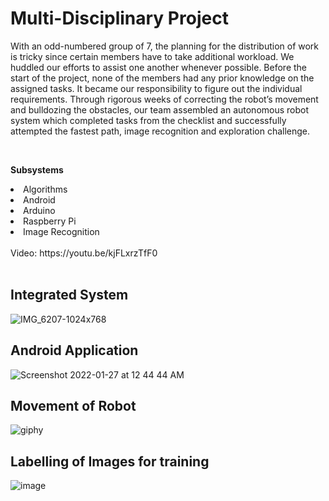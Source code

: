# Multi-Disciplinary Project
With an odd-numbered group of 7, the planning for the distribution of work is tricky since certain members have to take additional workload. We huddled our efforts to assist one another whenever possible. Before the start of the project, none of the members had any prior knowledge on the assigned tasks. It became our responsibility to figure out the individual requirements. Through rigorous weeks of correcting the robot’s movement and bulldozing the obstacles, our team assembled an autonomous robot system which completed tasks from the checklist and successfully attempted the fastest path, image recognition and exploration challenge.

</br>

**Subsystems**
<li>Algorithms</li>
<li>Android</li>
<li>Arduino</li>
<li>Raspberry Pi</li>
<li>Image Recognition</li>

</br>
Video: https://youtu.be/kjFLxrzTfF0
</br></br>

## Integrated System
![IMG_6207-1024x768](https://user-images.githubusercontent.com/69747121/151206536-15abc13f-32cb-40ba-b3ad-737cf0ce5bc5.jpg)

## Android Application
![Screenshot 2022-01-27 at 12 44 44 AM](https://user-images.githubusercontent.com/69747121/151207878-70bdccd1-b2bc-4874-8c75-fe0e43a94b9b.png)

## Movement of Robot
![giphy](https://user-images.githubusercontent.com/69747121/151206293-34c6d500-ff33-4a2b-8d4b-12dec099df6d.gif)

## Labelling of Images for training
![image](https://user-images.githubusercontent.com/69747121/151206321-3c5841a5-0aca-447c-a5f9-8ab412ce684b.png)




